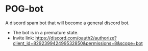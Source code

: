 # POG-bot
A discord spam bot that will become a general discord bot.
- The bot is in a premature state.
- Invite link: https://discord.com/oauth2/authorize?client_id=829239942499532850&permissions=8&scope=bot
